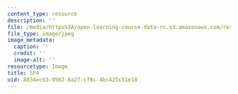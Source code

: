 ```yaml
---
content_type: resource
description: ''
file: /media/https%3A/open-learning-course-data-rc.s3.amazonaws.com/res-3-002-collaborative-design-and-creative-expression-with-arduino-microcontrollers-january-iap-2017/8834ec6395026a27cf6c4bc425c51e18_SP4.jpg
file_type: image/jpeg
image_metadata:
  caption: ''
  credit: ''
  image-alt: ''
resourcetype: Image
title: SP4
uid: 8834ec63-9502-6a27-cf6c-4bc425c51e18
---
```

